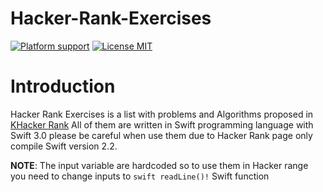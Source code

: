 # Hacker-Rank-Exercises

[![Platform support](https://img.shields.io/badge/platform-ios%20%7C%20osx%20%7C%20tvos%20%7C%20watchos-lightgrey.svg?style=flat-square)](https://github.com/gorozco58/Hacker-Rank-Exercises/blob/master/LICENSE.md) [![License MIT](https://img.shields.io/badge/license-MIT-blue.svg?style=flat-square)](https://github.com/gorozco58/Hacker-Rank-Exercises/blob/master/LICENSE.md)

# Introduction

Hacker Rank Exercises is a list with problems and Algorithms proposed in [KHacker Rank](https://www.hackerrank.com) All of them are written in Swift programming language with Swift 3.0 please be careful when use them due to Hacker Rank page only compile Swift version 2.2.

**NOTE**: The input variable are hardcoded so to use them in Hacker range you need to change inputs to `swift readLine()!` Swift function  
